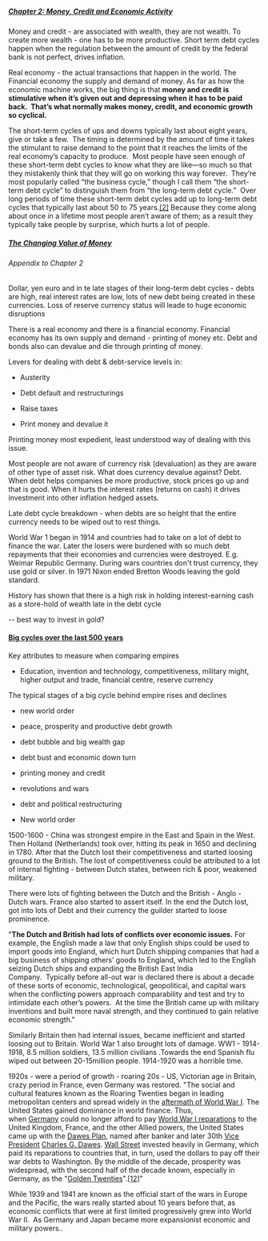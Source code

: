 ##### [Chapter 2: Money, Credit and Economic Activity](https://www.linkedin.com/pulse/money-credit-debt-ray-dalio/)

Money and credit - are associated with wealth, they are not wealth.  To create more wealth - one has to be more productive.  Short term debt cycles happen when the regulation between the amount of credit by the federal bank is not perfect, drives inflation.  

Real economy - the actual transactions that happen in the world. The Financial economy the supply and demand of money. As far as how the economic machine works, the big thing is that **money and credit is stimulative when it’s given out and depressing when it has to be paid back.  That’s what normally makes money, credit, and economic growth so cyclical.**

The short-term cycles of ups and downs typically last about eight years, give or take a few.  The timing is determined by the amount of time it takes the stimulant to raise demand to the point that it reaches the limits of the real economy’s capacity to produce.  Most people have seen enough of these short-term debt cycles to know what they are like—so much so that they mistakenly think that they will go on working this way forever.  They’re most popularly called “the business cycle,” though I call them “the short-term debt cycle” to distinguish them from “the long-term debt cycle.”  Over long periods of time these short-term debt cycles add up to long-term debt cycles that typically last about 50 to 75 years.[[2]](http://applewebdata//0735D399-574C-4BD8-BA3B-73C467DAEFCE#_ftn2) Because they come along about once in a lifetime most people aren’t aware of them; as a result they typically take people by surprise, which hurts a lot of people.

##### [The Changing Value of Money](https://www.linkedin.com/pulse/changing-value-money-ray-dalio/)

###### Appendix to Chapter 2

Dollar, yen euro and in te late stages of their long-term debt cycles - debts are high, real interest rates are low, lots of new debt being created in these currencies. Loss of reserve currency status will leade to huge economic disruptions

There is a real economy and there is a financial economy. Financial economy has its own supply and demand - printing of money etc. Debt and bonds also can devalue and die through printing of money.

Levers for dealing with debt & debt-service levels in:

- Austerity

- Debt default and restructurings

- Raise taxes

- Print money and devalue it

Printing money most expedient, least understood way of dealing with this issue.

Most people are not aware of currency risk (devaluation) as they are aware of other type of asset risk.  What does currency devalue against? Debt. When debt helps companies be more productive, stock prices go up and that is good. When it hurts the interest rates (returns on cash) it drives investment into other inflation hedged assets. 

Late debt cycle breakdown - when debts are so height that the entire currency needs to be wiped out to rest things.

World War 1 began in 1914 and countries had to take on a lot of debt to finance the war. Later the losers were burdened with so much debt repayments that their economies and currencies were destroyed. E.g. Weimar Republic Germany. During wars countries don't trust currency, they use gold or silver. In 1971 Nixon ended Bretton Woods leaving the gold standard.

History has shown that there is a high risk in  holding interest-earning cash as a store-hold of wealth late in the debt cycle   

-- best way to invest in gold?

#### [Big cycles over the last 500 years](https://www.linkedin.com/pulse/big-cycles-over-last-500-years-ray-dalio/)

Key attributes to measure when comparing empires

- Education, invention and technology, competitiveness, military might, higher output and trade, financial centre, reserve currency 

The typical stages of a big cycle behind empire rises and declines

- new world order

- peace, prosperity and productive debt growth

- debt bubble and big wealth gap

- debt bust and economic down turn

- printing money and credit

- revolutions and wars 

- debt and political restructuring

- New world order 

1500-1600 - China was strongest empire in the East and Spain in the West. Then Holland (Netherlands) took over, hitting its peak in 1650 and declining in 1780. After that the Dutch lost their competitiveness and started loosing ground to the British.  The lost of competitiveness could be attributed to a lot of internal fighting - between Dutch states, between rich & poor, weakened military.

There were lots of fighting between the Dutch and the British - Anglo - Dutch wars. France also started to assert itself. In the end the Dutch lost, got into lots of Debt and their currency the guilder started to loose prominence. 

"**The Dutch and British had lots of conflicts over economic issues.**  For example, the English made a law that only English ships could be used to import goods into England, which hurt Dutch shipping companies that had a big business of shipping others’ goods to England, which led to the English seizing Dutch ships and expanding the British East India Company.  Typically before all-out war is declared there is about a decade of these sorts of economic, technological, geopolitical, and capital wars when the conflicting powers approach comparability and test and try to intimidate each other’s powers.  At the time the British came up with military inventions and built more naval strength, and they continued to gain relative economic strength."

Similarly Britain then had internal issues, became inefficient and started loosing out to Britain. World War 1 also brought lots of damage.  WW1 - 1914-1918, 8.5 million soldiers, 13.5 million civilians .Towards the end Spanish flu wiped out between 20-15million people. 1914-1920 was a horrible time.

1920s - were a period of growth - roaring 20s - US, Victorian age in Britain, crazy period in France, even Germany  was restored. "The social and cultural features known as the Roaring Twenties began in leading metropolitan centers and spread widely in the [aftermath of World War I](https://en.wikipedia.org/wiki/Aftermath_of_World_War_I "Aftermath of World War I"). The United States gained dominance in world finance. Thus, when [Germany](https://en.wikipedia.org/wiki/Weimar_Republic "Weimar Republic") could no longer afford to pay [World War I reparations](https://en.wikipedia.org/wiki/World_War_I_reparations "World War I reparations") to the United Kingdom, France, and the other Allied powers, the United States came up with the [Dawes Plan](https://en.wikipedia.org/wiki/Dawes_Plan "Dawes Plan"), named after banker and later 30th [Vice President](https://en.wikipedia.org/wiki/Vice_President_of_the_United_States "Vice President of the United States") [Charles G. Dawes](https://en.wikipedia.org/wiki/Charles_G._Dawes "Charles G. Dawes"). [Wall Street](https://en.wikipedia.org/wiki/Wall_Street "Wall Street") invested heavily in Germany, which paid its reparations to countries that, in turn, used the dollars to pay off their war debts to Washington. By the middle of the decade, prosperity was widespread, with the second half of the decade known, especially in Germany, as the "[Golden Twenties](https://en.wikipedia.org/wiki/Golden_Twenties "Golden Twenties")".[[12]](https://en.wikipedia.org/wiki/Roaring_Twenties#cite_note-12)"

 While 1939 and 1941 are known as the official start of the wars in Europe and the Pacific, the wars really started about 10 years before that, as economic conflicts that were at first limited progressively grew into World War II.  As Germany and Japan became more expansionist economic and military powers..
